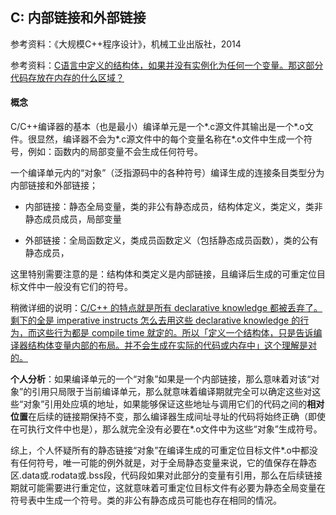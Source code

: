 ## C:  内部链接和外部链接

参考资料：《大规模C++程序设计》，机械工业出版社，2014

参考资料：[C语言中定义的结构体，如果并没有实例化为任何一个变量。那这部分代码存放在内存的什么区域？](https://www.zhihu.com/question/41467455)

#### 概念

C/C++编译器的基本（也是最小）编译单元是一个\*.c源文件其输出是一个\*.o文件。很显然，编译器不会为\*.c源文件中的每个变量名称在\*.o文件中生成一个符号，例如：函数内的局部变量不会生成任何符号。

一个编译单元内的“对象”（泛指源码中的各种符号）编译生成的连接条目类型分为内部链接和外部链接；

* 内部链接：静态全局变量，类的非公有静态成员，结构体定义，类定义，类非静态成员成员，局部变量

* 外部链接：全局函数定义，类成员函数定义（包括静态成员函数），类的公有静态成员，

这里特别需要注意的是：结构体和类定义是内部链接，且编译后生成的可重定位目标文件中一般没有它们的符号。

稍微详细的说明：[C/C++ 的特点就是所有 declarative knowledge 都被丢弃了。剩下的全是 imperative instructs 怎么去用这些 declarative knowledge 的行为，而这些行为都是 compile time 就定的。所以「定义一个结构体，只是告诉编译器结构体变量内部的布局。并不会生成在实际的代码或内存中」这个理解是对的。](https://www.zhihu.com/question/41467455)

**个人分析**：如果编译单元的一个“对象”如果是一个内部链接，那么意味着对该“对象”的引用只局限于当前编译单元，那么就意味着编译期就完全可以确定这些对这些“对象”引用处应填的地址，如果能够保证这些地址与调用它们的代码之间的**相对位置**在后续的链接期保持不变，那么编译器生成间址寻址的代码将始终正确（即使在可执行文件中也是），那么就完全没有必要在\*.o文件中为这些“对象”生成符号。

综上，个人怀疑所有的静态链接“对象”在编译生成的可重定位目标文件\*.o中都没有任何符号，唯一可能的例外就是，对于全局静态变量来说，它的值保存在静态区.data或.rodata或.bss段，代码段如果对此部分的变量有引用，那么在后续链接期就可能需要进行重定位，这就意味着可重定位目标文件有必要为静态全局变量在符号表中生成一个符号。类的非公有静态成员可能也存在相同的情况。


